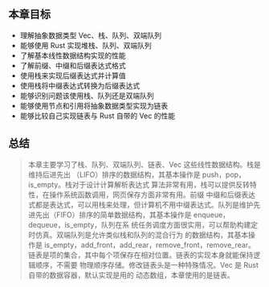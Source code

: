 ## 本章目标
- 理解抽象数据类型 Vec、栈、队列、双端队列
- 能够使用 Rust 实现堆栈、队列、双端队列
- 了解基本线性数据结构实现的性能
- 了解前缀、中缀和后缀表达式格式
- 使用栈来实现后缀表达式并计算值
- 使用栈将中缀表达式转换为后缀表达式
- 能够识别问题该使用栈、队列还是双端队列
- 能够使用节点和引用将抽象数据类型实现为链表
- 能够比较自己实现链表与 Rust 自带的 Vec 的性能


## 总结
> 本章主要学习了栈、队列、双端队列、链表、Vec 这些线性数据结构。栈是维持后进先出
> （LIFO）排序的数据结构，其基本操作是 push，pop，is_empty。栈对于设计计算解析表达式
> 算法非常有用，栈可以提供反转特性，在操作系统函数调用，网页保存方面非常有用。前缀
> 中缀和后缀表达式都是表达式，可以用栈来处理，但计算机不用中缀表达式。队列是维护先
> 进先出（FIFO）排序的简单数据结构，其基本操作是 enqueue，dequeue，is_empty，队列在系
> 统任务调度方面很实用，可以帮助构建定时仿真。双端队列是允许类似栈和队列的混合行为
> 的数据结构，其基本操作是 is_empty，add_front，add_rear，remove_front，remove_rear。
> 链表是项的集合，其中每个项保存在相对位置。链表的实现本身就能保持逻辑顺序，不需要
> 物理顺序存储。修改链表头是一种特殊情况。Vec 是 Rust 自带的数据容器，默认实现是用的
> 动态数组，本章使用的是链表。